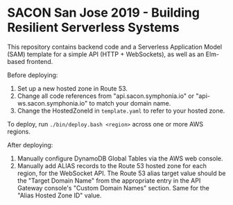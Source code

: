 # SACON San Jose 2019 - Building Resilient Serverless Systems

This repository contains backend code and a Serverless Application Model (SAM) template for a simple API (HTTP + WebSockets), as well as an Elm-based frontend.

Before deploying:

1. Set up a new hosted zone in Route 53.
1. Change all code references from "api.sacon.symphonia.io" or "api-ws.sacon.symphonia.io" to match your domain name.
1. Change the HostedZoneId in `template.yaml` to refer to your hosted zone.

To deploy, run `./bin/deploy.bash <region>` across one or more AWS regions.

After deploying:

1. Manually configure DynamoDB Global Tables via the AWS web console.
2. Manually add ALIAS records to the Route 53 hosted zone for each region, for the WebSocket API. The Route 53 alias target value should be the "Target Domain Name" from the appropriate entry in the API Gateway console's "Custom Domain Names" section. Same for the "Alias Hosted Zone ID" value.
